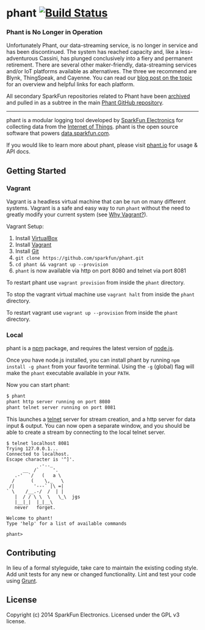 # phant [![Build Status](https://secure.travis-ci.org/sparkfun/phant.svg?branch=master)](http://travis-ci.org/sparkfun/phant)

### Phant is No Longer in Operation

Unfortunately Phant, our data-streaming service, is no longer in service
and has been discontinued. The system has reached capacity and, like a less-adventurous Cassini,
has plunged conclusively into a fiery and permanent retirement. There are several 
other maker-friendly, data-streaming services and/or IoT platforms available 
as alternatives. The three we recommend are Blynk, ThingSpeak, and Cayenne. 
You can read our [blog post on the topic](https://www.sparkfun.com/news/2413)
for an overview and helpful links for each platform.

All secondary SparkFun repositories related to Phant have been [archived](https://github.com/blog/2460-archiving-repositories)
and pulled in as a subtree in the main [Phant GitHub repository](https://github.com/sparkfun/phant/tree/master/archived_PhantRepos).

---

phant is a modular logging tool developed by [SparkFun Electronics](https://sparkfun.com) for collecting data from
the [Internet of Things](http://en.wikipedia.org/wiki/Internet_of_Things).  phant is the open source software that powers
[data.sparkfun.com](http://data.sparkfun.com).

If you would like to learn more about phant, please visit [phant.io](http://phant.io) for usage & API docs.

## Getting Started

### Vagrant

Vagrant is a headless virtual machine that can be run on many different systems.
Vagrant is a safe and easy way to run `phant` without the need to greatly
modify your current system
(see [Why Vagrant?](https://docs.vagrantup.com/v2/why-vagrant/)).

Vagrant Setup:

1. Install [VirtualBox](https://www.virtualbox.org/wiki/Downloads)
2. Install [Vagrant](http://www.vagrantup.com/downloads)
3. Install [Git](http://git-scm.com/downloads)
4. `git clone https://github.com/sparkfun/phant.git`
5. `cd phant && vagrant up --provision`
6. `phant` is now available via http on port 8080 and telnet via port 8081

To restart phant use `vagrant provision` from inside the `phant` directory.

To stop the vagrant virtual machine use `vagrant halt` from inside the
`phant` directory.

To restart vagrant use `vagrant up --provision` from inside the `phant`
directory.

### Local

phant is a [npm](https://www.npmjs.org) package, and requires the latest version of [node.js](http://nodejs.org).

Once you have node.js installed, you can install phant by running `npm install -g phant` from your favorite terminal.
Using the `-g` (global) flag will make the `phant` executable available in your `PATH`.

Now you can start phant:

```bash
$ phant
phant http server running on port 8080
phant telnet server running on port 8081
```

This launches a [telnet](http://en.wikipedia.org/wiki/Telnet) server for stream creation, and a http server for data input & output.
You can now open a separate window, and you should be able to create a stream by connecting to the local telnet server.

```
$ telnet localhost 8081
Trying 127.0.0.1...
Connected to localhost.
Escape character is '^]'.
            .-.._
      __  /`     '.
   .-'  `/   (   a \
  /      (    \,_   \
 /|       '---` |\ =|
` \    /__.-/  /  | |
   |  / / \ \  \   \_\  jgs
   |__|_|  |_|__\
   never   forget.

Welcome to phant!
Type 'help' for a list of available commands

phant>
```

## Contributing
In lieu of a formal styleguide, take care to maintain the existing coding style. Add unit tests for any new or changed functionality. Lint and test your code using [Grunt](http://gruntjs.com/).

## License
Copyright (c) 2014 SparkFun Electronics. Licensed under the GPL v3 license.
